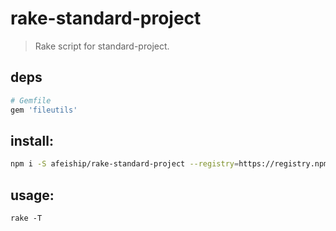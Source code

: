 # rake-standard-project
> Rake script for standard-project.

## deps
```rb
# Gemfile
gem 'fileutils'
```

## install:
```bash
npm i -S afeiship/rake-standard-project --registry=https://registry.npm.taobao.org
```

## usage:
~~~
rake -T
~~~
